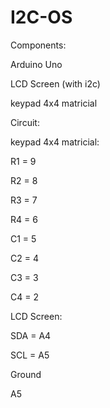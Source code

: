 # I2C-OS
Components:

Arduino Uno

LCD Screen (with i2c)

keypad 4x4 matricial

Circuit:

keypad 4x4 matricial:

R1 = 9

R2 = 8

R3 = 7

R4 = 6

C1 = 5

C2 = 4

C3 = 3

C4 = 2

LCD Screen: 

SDA = A4

SCL = A5

Ground

A5
